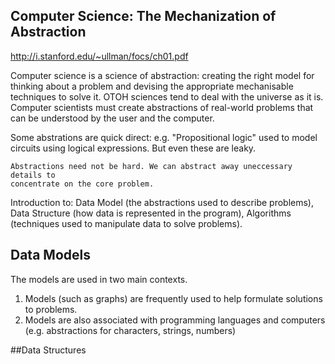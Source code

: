 ## Computer Science: The Mechanization of Abstraction
http://i.stanford.edu/~ullman/focs/ch01.pdf

Computer science is a science of abstraction: creating the right model for thinking about a problem and devising the appropriate mechanisable techniques to solve it. OTOH sciences tend to deal with the universe as it is. Computer scientists must create abstractions of real-world problems that can be understood by the user and the computer.

Some abstrations are quick direct: e.g. "Propositional logic" used to model circuits using logical expressions. But even these are leaky.

    Abstractions need not be hard. We can abstract away uneccessary details to 
    concentrate on the core problem.

Introduction to: Data Model (the abstractions used to describe problems), Data Structure (how data is represented in the program), Algorithms (techniques used to manipulate data to solve problems).

## Data Models

The models are used in two main contexts. 

1. Models (such as graphs) are frequently used to help formulate solutions to problems. 
2. Models are also associated with programming languages and computers (e.g. abstractions for characters, strings, numbers)

##Data Structures

